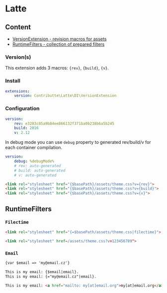 # Latte

## Content

- [VersionExtension - revision macros for assets](#versions)
- [RuntimeFilters - collection of prepared filters](#runtime-filters)

### Version(s)

This extension adds 3 macros: `{rev}`, `{build}`, `{v}`.

### Install

```yaml
extensions:
    version: Contributte\Latte\DI\VersionExtension
```

### Configuration

```yaml
version:
    rev: e3203c85a9b84ee866132f371ba0b238b6a5b245
    build: 2016
    v: 2.12
```

In debug mode you can use `debug` property to generated rev/build/v for each container compilation.

```yaml
version:
    debug: %debugMode%
    # rev: auto-generated
    # build: auto-generated
    # v: auto-generated
```

```html
<link rel="stylesheet" href="{$basePath}/assets/theme.css?v={rev}">
<link rel="stylesheet" href="{$basePath}/assets/theme.css?v={build}">
<link rel="stylesheet" href="{$basePath}/assets/theme.css?v={v}">
```

## RuntimeFilters

### `Filectime`

```html
<link rel="stylesheet" href="{=$basePath/assets/theme.css|filectime}">
```

```html
<link rel="stylesheet" href=/assets/theme.css?v=123456789">
```

### `Email`

```html
{var $email => 'my@email.cz'}

This is my email: {$email|email}.
This is my email: {="my@email.cz"|email}.
```

```html
This is my email: <a href="mailto: my[at]email.org">my[at]email.org</a>
```
